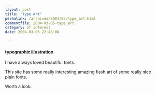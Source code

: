 ```yaml
---
layout: post
title: "Type Art"
permalink: /archives/2004/03/type_art.html
commentfile: 2004-03-05-type_art
category: of interest
date: 2004-03-05 22:46:08

---
```


#### [typographic illustration](http://www.ni9e.com/typo_illus.html)

I have always loved beautiful fonts.

This site has some really interesting amazing flash art of some really nice plain fonts.

Worth a look.
